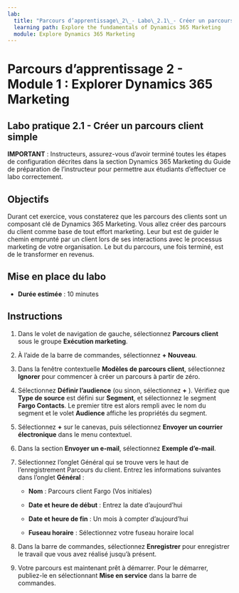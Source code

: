 ```yaml
---
lab:
  title: "Parcours d’apprentissage\_2\_- Labo\_2.1\_- Créer un parcours client simple"
  learning path: Explore the fundamentals of Dynamics 365 Marketing
  module: Explore Dynamics 365 Marketing
---
```


Parcours d’apprentissage 2 - Module 1 : Explorer Dynamics 365 Marketing
========================

## Labo pratique 2.1 - Créer un parcours client simple

**IMPORTANT** : Instructeurs, assurez-vous d’avoir terminé toutes les étapes de configuration décrites dans la section Dynamics 365 Marketing du Guide de préparation de l’instructeur pour permettre aux étudiants d’effectuer ce labo correctement.   

## Objectifs

Durant cet exercice, vous constaterez que les parcours des clients sont un composant clé de Dynamics 365 Marketing. Vous allez créer des parcours du client comme base de tout effort marketing. Leur but est de guider le chemin emprunté par un client lors de ses interactions avec le processus marketing de votre organisation. Le but du parcours, une fois terminé, est de le transformer en revenus. 

## Mise en place du labo

  - **Durée estimée** : 10 minutes

## Instructions
1. Dans le volet de navigation de gauche, sélectionnez **Parcours client** sous le groupe **Exécution marketing**.

2. À l’aide de la barre de commandes, sélectionnez **+ Nouveau**.

3. Dans la fenêtre contextuelle **Modèles de parcours client**, sélectionnez **Ignorer** pour commencer à créer un parcours à partir de zéro.
4. Sélectionnez **Définir l’audience** (ou sinon, sélectionnez **+** ). Vérifiez que **Type de source** est défini sur **Segment**, et sélectionnez le segment **Fargo Contacts**. Le premier titre est alors rempli avec le nom du segment et le volet **Audience** affiche les propriétés du segment.

5. Sélectionnez **+** sur le canevas, puis sélectionnez **Envoyer un courrier électronique** dans le menu contextuel.

6. Dans la section **Envoyer un e-mail**, sélectionnez **Exemple d’e-mail**.

7. Sélectionnez l’onglet Général qui se trouve vers le haut de l’enregistrement Parcours du client. Entrez les informations suivantes dans l’onglet **Général** :

    - **Nom** : Parcours client Fargo (Vos initiales) 

    - **Date et heure de début** : Entrez la date d’aujourd’hui

    - **Date et heure de fin** : Un mois à compter d’aujourd’hui

    - **Fuseau horaire** : Sélectionnez votre fuseau horaire local

8. Dans la barre de commandes, sélectionnez **Enregistrer** pour enregistrer le travail que vous avez réalisé jusqu’à présent.

9. Votre parcours est maintenant prêt à démarrer. Pour le démarrer, publiez-le en sélectionnant **Mise en service** dans la barre de commandes.

